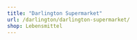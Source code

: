 ```yaml
---
title: "Darlington Supermarket"
url: /darlington/darlington-supermarket/
shop: Lebensmittel
---
```


